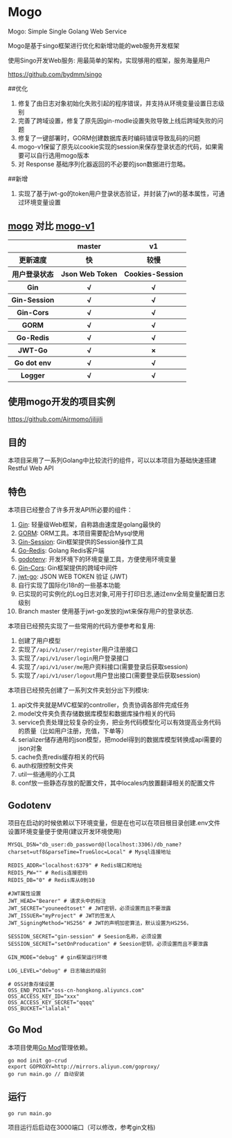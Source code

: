 # Mogo

Mogo: Simple Single Golang Web Service

Mogo是基于singo框架进行优化和新增功能的web服务开发框架

使用Singo开发Web服务: 用最简单的架构，实现够用的框架，服务海量用户

https://github.com/bydmm/singo

##优化

1. 修复了由日志对象初始化失败引起的程序错误，并支持从环境变量设置日志级别
2. 完善了跨域设置，修复了原先因gin-modle设置失败导致上线后跨域失败的问题
3. 修复了一键部署时，GORM创建数据库表时编码错误导致乱码的问题
4. mogo-v1保留了原先以cookie实现的session来保存登录状态的代码，如果需要可以自行选用mogo版本
5. 对 Response 基础序列化器返回的不必要的json数据进行忽略。

##新增

1. 实现了基于jwt-go的token用户登录状态验证，并封装了jwt的基本属性，可通过环境变量设置

## [mogo](https://github.com/Airmomo/mogo/tree/master) 对比  [mogo-v1](https://github.com/Airmomo/mogo/tree/v1)

<table>
        <tr>
            <th></th>
            <th>master</th>
            <th>v1</th>      
        </tr>
        <tr>
            <th>更新速度</th>
            <th>快</th>
            <th>较慢</th>
        </tr>
        <tr>
            <th>用户登录状态</th>
            <th>Json Web Token</th>
            <th>Cookies-Session</th>
        </tr>
        <tr>
            <th>Gin</th>
            <th>√</th>
            <th>√</th>
        </tr>
        <tr>
             <th>Gin-Session</th>
             <th>√</th>
             <th>√</th>
        </tr>
        <tr>
             <th>Gin-Cors</th>
             <th>√</th>
             <th>√</th>
        </tr>
        <tr>
             <th>GORM</th>
             <th>√</th>
             <th>√</th>
        </tr>
        <tr>
             <th>Go-Redis</th>
             <th>√</th>
             <th>√</th>
        </tr>
        <tr>
            <th>JWT-Go</th>
            <th>√</th>
            <th>×</th>
        </tr>
        <tr>
             <th>Go dot env</th>
             <th>√</th>
             <th>√</th>
        </tr>
        <tr>
            <th>Logger</th>
            <th>√</th>
            <th>√</th>
        </tr>
</table>

## 使用mogo开发的项目实例

https://github.com/Airmomo/jilijili

## 目的

本项目采用了一系列Golang中比较流行的组件，可以以本项目为基础快速搭建Restful Web API

## 特色

本项目已经整合了许多开发API所必要的组件：

1. [Gin](https://github.com/gin-gonic/gin): 轻量级Web框架，自称路由速度是golang最快的 
2. [GORM](http://gorm.io/docs/index.html): ORM工具。本项目需要配合Mysql使用 
3. [Gin-Session](https://github.com/gin-contrib/sessions): Gin框架提供的Session操作工具
4. [Go-Redis](https://github.com/go-redis/redis): Golang Redis客户端
5. [godotenv](https://github.com/joho/godotenv): 开发环境下的环境变量工具，方便使用环境变量
6. [Gin-Cors](https://github.com/gin-contrib/cors): Gin框架提供的跨域中间件
7. [jwt-go](https://github.com/dgrijalva/jwt-go): JSON WEB TOKEN 验证 (JWT)
8. 自行实现了国际化i18n的一些基本功能
9. 已实现的可实例化的Log日志对象,可用于打印日志,通过env全局变量配置日志级别
10. Branch master 使用基于jwt-go发放的jwt来保存用户的登录状态.

本项目已经预先实现了一些常用的代码方便参考和复用:

1. 创建了用户模型
2. 实现了```/api/v1/user/register```用户注册接口
3. 实现了```/api/v1/user/login```用户登录接口
4. 实现了```/api/v1/user/me```用户资料接口(需要登录后获取session)
5. 实现了```/api/v1/user/logout```用户登出接口(需要登录后获取session)

本项目已经预先创建了一系列文件夹划分出下列模块:

1. api文件夹就是MVC框架的controller，负责协调各部件完成任务
2. model文件夹负责存储数据库模型和数据库操作相关的代码
3. service负责处理比较复杂的业务，把业务代码模型化可以有效提高业务代码的质量（比如用户注册，充值，下单等）
4. serializer储存通用的json模型，把model得到的数据库模型转换成api需要的json对象
5. cache负责redis缓存相关的代码
6. auth权限控制文件夹
7. util一些通用的小工具
8. conf放一些静态存放的配置文件，其中locales内放置翻译相关的配置文件

## Godotenv

项目在启动的时候依赖以下环境变量，但是在也可以在项目根目录创建.env文件设置环境变量便于使用(建议开发环境使用)

```shell
MYSQL_DSN="db_user:db_password@(localhost:3306)/db_name?charset=utf8&parseTime=True&loc=Local" # Mysql连接地址

REDIS_ADDR="localhost:6379" # Redis端口和地址
REDIS_PW="" # Redis连接密码
REDIS_DB="0" # Redis库从0到10

#JWT属性设置
JWT_HEAD="Bearer" # 请求头中的标注
JWT_SECRET="youneedtoset" # JWT密钥，必须设置而且不要泄露
JWT_ISSUER="myProject" # JWT的签发人
JWT_SigningMethod="HS256" # JWT的声明加密算法，默认设置为HS256，

SESSION_SECRET="gin-session" # Seesion名称，必须设置
SESSION_SECRET="setOnProducation" # Seesion密钥，必须设置而且不要泄露

GIN_MODE="debug" # gin框架运行环境

LOG_LEVEL="debug" # 日志输出的级别

# OSS对象存储设置
OSS_END_POINT="oss-cn-hongkong.aliyuncs.com" 
OSS_ACCESS_KEY_ID="xxx"
OSS_ACCESS_KEY_SECRET="qqqq"
OSS_BUCKET="lalalal"
```

## Go Mod

本项目使用[Go Mod](https://github.com/golang/go/wiki/Modules)管理依赖。

```shell
go mod init go-crud
export GOPROXY=http://mirrors.aliyun.com/goproxy/
go run main.go // 自动安装
```

## 运行

```shell
go run main.go
```

项目运行后启动在3000端口（可以修改，参考gin文档)